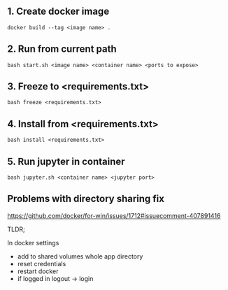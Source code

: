 ## 1. Create docker image
```
docker build --tag <image name> .
```   

## 2. Run from current path

```
bash start.sh <image name> <container name> <ports to expose>
```

## 3. Freeze to <requirements.txt>
```
bash freeze <requirements.txt>
```

## 4. Install from <requirements.txt>
```
bash install <requirements.txt>
```

## 5. Run jupyter in container

```
bash jupyter.sh <container name> <jupyter port>
```



## Problems with directory sharing fix
https://github.com/docker/for-win/issues/1712#issuecomment-407891416

TLDR;  

In docker settings 
- add to shared volumes whole app directory
- reset credentials 
- restart docker
- if logged in logout -> login